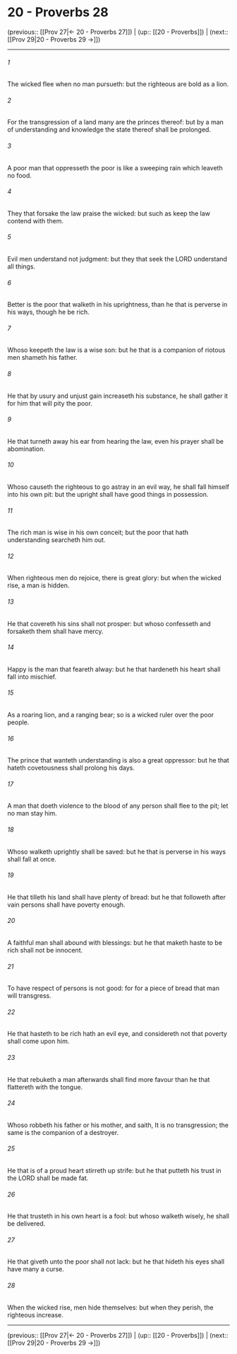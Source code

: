 # 20 - Proverbs 28

(previous:: [[Prov 27|← 20 - Proverbs 27]]) | (up:: [[20 - Proverbs]]) | (next:: [[Prov 29|20 - Proverbs 29 →]])

***


###### 1 
The wicked flee when no man pursueth: but the righteous are bold as a lion. 

###### 2 
For the transgression of a land many are the princes thereof: but by a man of understanding and knowledge the state thereof shall be prolonged. 

###### 3 
A poor man that oppresseth the poor is like a sweeping rain which leaveth no food. 

###### 4 
They that forsake the law praise the wicked: but such as keep the law contend with them. 

###### 5 
Evil men understand not judgment: but they that seek the LORD understand all things. 

###### 6 
Better is the poor that walketh in his uprightness, than he that is perverse in his ways, though he be rich. 

###### 7 
Whoso keepeth the law is a wise son: but he that is a companion of riotous men shameth his father. 

###### 8 
He that by usury and unjust gain increaseth his substance, he shall gather it for him that will pity the poor. 

###### 9 
He that turneth away his ear from hearing the law, even his prayer shall be abomination. 

###### 10 
Whoso causeth the righteous to go astray in an evil way, he shall fall himself into his own pit: but the upright shall have good things in possession. 

###### 11 
The rich man is wise in his own conceit; but the poor that hath understanding searcheth him out. 

###### 12 
When righteous men do rejoice, there is great glory: but when the wicked rise, a man is hidden. 

###### 13 
He that covereth his sins shall not prosper: but whoso confesseth and forsaketh them shall have mercy. 

###### 14 
Happy is the man that feareth alway: but he that hardeneth his heart shall fall into mischief. 

###### 15 
As a roaring lion, and a ranging bear; so is a wicked ruler over the poor people. 

###### 16 
The prince that wanteth understanding is also a great oppressor: but he that hateth covetousness shall prolong his days. 

###### 17 
A man that doeth violence to the blood of any person shall flee to the pit; let no man stay him. 

###### 18 
Whoso walketh uprightly shall be saved: but he that is perverse in his ways shall fall at once. 

###### 19 
He that tilleth his land shall have plenty of bread: but he that followeth after vain persons shall have poverty enough. 

###### 20 
A faithful man shall abound with blessings: but he that maketh haste to be rich shall not be innocent. 

###### 21 
To have respect of persons is not good: for for a piece of bread that man will transgress. 

###### 22 
He that hasteth to be rich hath an evil eye, and considereth not that poverty shall come upon him. 

###### 23 
He that rebuketh a man afterwards shall find more favour than he that flattereth with the tongue. 

###### 24 
Whoso robbeth his father or his mother, and saith, It is no transgression; the same is the companion of a destroyer. 

###### 25 
He that is of a proud heart stirreth up strife: but he that putteth his trust in the LORD shall be made fat. 

###### 26 
He that trusteth in his own heart is a fool: but whoso walketh wisely, he shall be delivered. 

###### 27 
He that giveth unto the poor shall not lack: but he that hideth his eyes shall have many a curse. 

###### 28 
When the wicked rise, men hide themselves: but when they perish, the righteous increase.

***

(previous:: [[Prov 27|← 20 - Proverbs 27]]) | (up:: [[20 - Proverbs]]) | (next:: [[Prov 29|20 - Proverbs 29 →]])
